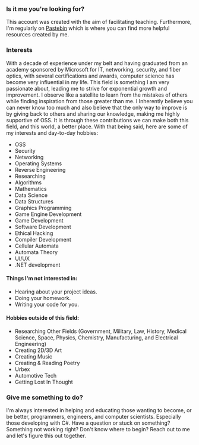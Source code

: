 ### Is it me you're looking for?

This account was created with the aim of facilitating teaching. Furthermore, I'm regularly on [Pastebin](https://pastebin.com/u/MixedReaction) which is where you can find more helpful resources created by me.

### Interests

With a decade of experience under my belt and having graduated from an academy sponsored by Microsoft for IT, networking, security, and fiber optics, with several certifications and awards, computer science has become very influential in my life. This field is something I am very passionate about, leading me to strive for exponential growth and improvement. I observe like a satellite to learn from the mistakes of others while finding inspiration from those greater than me. I Inherently believe you can never know too much and also believe that the only way to improve is by giving back to others and sharing our knowledge, making me highly supportive of OSS. It is through these contributions we can make both this field, and this world, a better place. With that being said, here are some of my interests and day-to-day hobbies:

- OSS
- Security
- Networking
- Operating Systems
- Reverse Engineering
- Researching
- Algorithms
- Mathematics
- Data Science
- Data Structures
- Graphics Programming
- Game Engine Development
- Game Development
- Software Development
- Ethical Hacking
- Compiler Development
- Cellular Automata
- Automata Theory
- UI/UX
- .NET development

#### Things I'm not interested in:

- Hearing about your project ideas.
- Doing your homework.
- Writing your code for you.

#### Hobbies outside of this field:
- Researching Other Fields (Government, Military, Law, History, Medical Science, Space, Physics, Chemistry, Manufacturing, and Electrical Engineering)
- Creating 2D/3D Art
- Creating Music
- Creating & Reading Poetry
- Urbex
- Automotive Tech
- Getting Lost In Thought

### Give me something to do?

I'm always interested in helping and educating those wanting to become, or be better, programmers, engineers, and computer scientists. Especially those developing with C#. Have a question or stuck on something? Something not working right? Don't know where to begin? Reach out to me and let's figure this out together.
